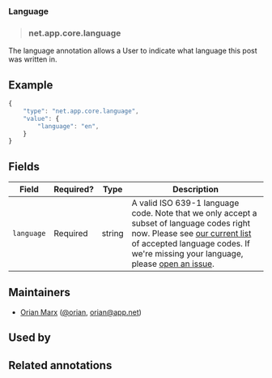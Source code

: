 <!-- give your annotation a title -->
### Language

<!-- specify the "type" for your annotation -->
> ### net.app.core.language

<!-- provide a description of what your annotation represents -->
The language annotation allows a User to indicate what language this post was written in.

<!-- provide at least one example of what your annotation might look like in the wild -->
## Example

~~~ js
{
    "type": "net.app.core.language",
    "value": {
        "language": "en",
    }
}
~~~

<!-- provide a complete description of the fields in the "value" object for your annotation -->
## Fields

| Field | Required? | Type | Description |
| ----- | --------- | ---- | ----------- |
| `language` | Required | string | A valid ISO 639-1 language code. Note that we only accept a subset of language codes right now. Please see [our current list](https://github.com/appdotnet/api-spec/wiki/Language-codes) of accepted language codes. If we're missing your language, please [open an issue](https://github.com/appdotnet/api-spec/issues). |

<!-- provide a way to contact you -->
## Maintainers
* [Orian Marx](http://orianmarx.com) ([@orian](https://alpha.app.net/orian), [orian@app.net](mailto:orian@app.net))

<!-- provide references to compatible apps / service -->
## Used by

<!-- provide references to related annotations -->
## Related annotations